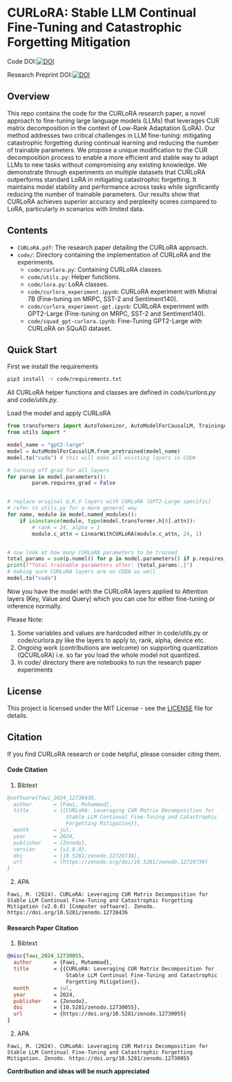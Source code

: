 # CURLoRA: Stable LLM Continual Fine-Tuning and Catastrophic Forgetting Mitigation
Code DOI:[![DOI](https://zenodo.org/badge/827041462.svg)](https://zenodo.org/doi/10.5281/zenodo.12729738)

Research Preprint DOI:[![DOI](https://zenodo.org/badge/DOI/10.5281/zenodo.12790229.svg)](https://doi.org/10.5281/zenodo.12790229)

## Overview
This repo contains the code for the CURLoRA research paper, a novel approach to fine-tuning large language models (LLMs) that leverages CUR matrix decomposition in the context of Low-Rank Adaptation (LoRA). Our method addresses two critical challenges in LLM fine-tuning: mitigating catastrophic forgetting during continual learning and reducing the number of trainable parameters. We propose a unique modification to the CUR decomposition process to enable a more efficient and stable way to adapt LLMs to new tasks without compromising any existing knowledge.  We demonstrate through experiments on multiple datasets that CURLoRA outperforms standard LoRA in mitigating catastrophic forgetting. It maintains model stability and performance across tasks while significantly reducing the number of trainable parameters. Our results show that CURLoRA achieves superior accuracy and perplexity scores compared to LoRA, particularly in scenarios with limited data.

## Contents
- `CURLoRA.pdf`: The research paper detailing the CURLoRA approach.
- `code/`: Directory containing the implementation of CURLoRA and the experiments.
	- `code/curlora.py`: Containing CURLoRA classes.
	- `code/utils.py`: Helper functions.
	- `code/lora.py`: LoRA classes.
	- `code/curlora_experiment.ipynb`: CURLoRA experiment with Mistral 7B (Fine-tuning on MRPC, SST-2 and Sentiment140).
	- `code/curlora_experiment-gpt.ipynb`: CURLoRA experiment with GPT2-Large (Fine-tuning on MRPC, SST-2 and Sentiment140).
	- `code/squad_gpt-curlora.ipynb`: Fine-Tuning GPT2-Large with CURLoRA on SQuAD dataset.

## Quick Start
First we install the requirements
```bash
pip3 install -r code/requirements.txt
```

All CURLoRA helper functions and classes are defined in *code/curlora.py* and *code/utils.py*.

Load the model and apply CURLoRA
```python
from transformers import AutoTokenizer, AutoModelForCausalLM, TrainingArguments
from utils import *

model_name = "gpt2-large"
model = AutoModelForCausalLM.from_pretrained(model_name)
model.to("cuda") # this will make all existing layers in CUDA

# turning off grad for all layers
for param in model.parameters():
        param.requires_grad = False


# replace original Q,K,V layers with CURLoRA (GPT2-Large specific)
# refer to utils.py for a more general way
for name, module in model.named_modules():
    if isinstance(module, type(model.transformer.h[0].attn)):
		# rank = 24, alpha = 1
		module.c_attn = LinearWithCURLoRA(module.c_attn, 24, 1)


# now look at how many CURLoRA parameters to be trained
total_params = sum(p.numel() for p in model.parameters() if p.requires_grad)
print(f"Total trainable parameters after: {total_params:,}")
# making sure CURLoRA layers are on CUDA as well
model.to("cuda")
```
Now you have the model with the CURLoRA layers applied to Attention layers (Key, Value and Query) which you can use for either fine-tuning or inference normally.

Please Note:
1. Some variables and values are hardcoded either in code/utils.py or code/curlora.py like the layers to apply to, rank, alpha, device etc.
2. Ongoing work (contributions are welcome) on supporting quantization (QCURLoRA) i.e. so far you load the whole model not quantized.
3. In code/ directory there are notebooks to run the research paper experiments

## License
This project is licensed under the MIT License - see the [LICENSE](https://github.com/MNoorFawi/curlora/blob/main/LICENSE) file for details.

## Citation
If you find CURLoRA research or code helpful, please consider citing them.

#### Code Citation

1. Bibtext
```bibtex
@software{fawi_2024_12738436,
  author       = {Fawi, Muhammad},
  title        = {{CURLoRA: Leveraging CUR Matrix Decomposition for 
                   Stable LLM Continual Fine-Tuning and Catastrophic
                   Forgetting Mitigation}},
  month        = jul,
  year         = 2024,
  publisher    = {Zenodo},
  version      = {v2.0.0},
  doi          = {10.5281/zenodo.12729738},
  url          = {https://zenodo.org/doi/10.5281/zenodo.12729738}
}
```

2. APA
```text
Fawi, M. (2024). CURLoRA: Leveraging CUR Matrix Decomposition for Stable LLM Continual Fine-Tuning and Catastrophic Forgetting Mitigation (v2.0.0) [Computer software]. Zenodo. https://doi.org/10.5281/zenodo.12738436
```

#### Research Paper Citation

1. Bibtext
```bibtex
@misc{fawi_2024_12730055,
  author       = {Fawi, Muhammad},
  title        = {{CURLoRA: Leveraging CUR Matrix Decomposition for 
                   Stable LLM Continual Fine-Tuning and Catastrophic
                   Forgetting Mitigation}},
  month        = jul,
  year         = 2024,
  publisher    = {Zenodo},
  doi          = {10.5281/zenodo.12730055},
  url          = {https://doi.org/10.5281/zenodo.12730055}
}
```

2. APA
```text
Fawi, M. (2024). CURLoRA: Leveraging CUR Matrix Decomposition for Stable LLM Continual Fine-Tuning and Catastrophic Forgetting Mitigation. Zenodo. https://doi.org/10.5281/zenodo.12730055
```

**Contribution and ideas will be much appreciated**
